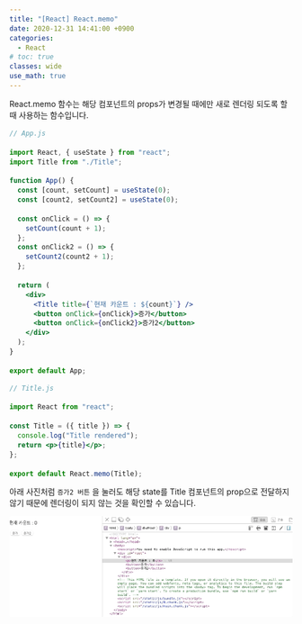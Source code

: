 ```yaml
---
title: "[React] React.memo"
date: 2020-12-31 14:41:00 +0900
categories:
  - React
# toc: true
classes: wide
use_math: true
---
```


React.memo 함수는 해당 컴포넌트의 props가 변경될 때에만 새로 렌더링 되도록 할 때 사용하는 함수입니다.

```jsx
// App.js

import React, { useState } from "react";
import Title from "./Title";

function App() {
  const [count, setCount] = useState(0);
  const [count2, setCount2] = useState(0);

  const onClick = () => {
    setCount(count + 1);
  };
  const onClick2 = () => {
    setCount2(count2 + 1);
  };

  return (
    <div>
      <Title title={`현재 카운트 : ${count}`} />
      <button onClick={onClick}>증가</button>
      <button onClick={onClick2}>증가2</button>
    </div>
  );
}

export default App;
```

```jsx
// Title.js

import React from "react";

const Title = ({ title }) => {
  console.log("Title rendered");
  return <p>{title}</p>;
};

export default React.memo(Title);
```

아래 사진처럼 `증가2 버튼` 을 눌러도 해당 state를 Title 컴포넌트의 prop으로 전달하지 않기 때문에 렌더링이 되지 않는 것을 확인할 수 있습니다.

![/assets/images/React.memo.gif](/assets/images/React.memo.gif)